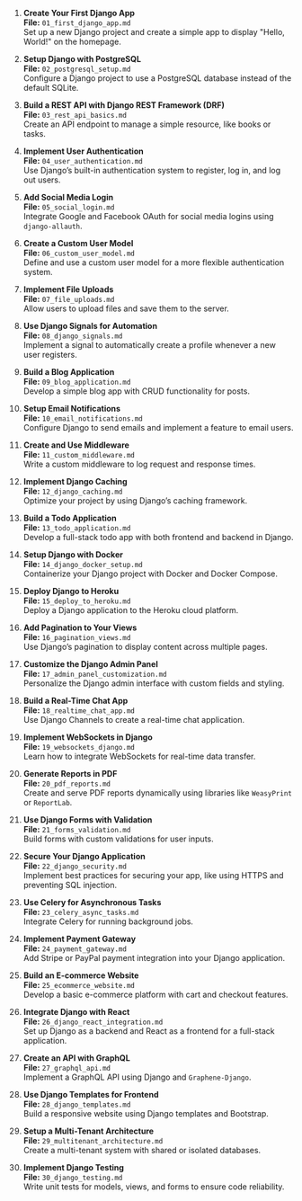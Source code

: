 

1. **Create Your First Django App**  
   **File:** `01_first_django_app.md`  
   Set up a new Django project and create a simple app to display "Hello, World!" on the homepage.

2. **Setup Django with PostgreSQL**  
   **File:** `02_postgresql_setup.md`  
   Configure a Django project to use a PostgreSQL database instead of the default SQLite.

3. **Build a REST API with Django REST Framework (DRF)**  
   **File:** `03_rest_api_basics.md`  
   Create an API endpoint to manage a simple resource, like books or tasks.

4. **Implement User Authentication**  
   **File:** `04_user_authentication.md`  
   Use Django’s built-in authentication system to register, log in, and log out users.

5. **Add Social Media Login**  
   **File:** `05_social_login.md`  
   Integrate Google and Facebook OAuth for social media logins using `django-allauth`.

6. **Create a Custom User Model**  
   **File:** `06_custom_user_model.md`  
   Define and use a custom user model for a more flexible authentication system.

7. **Implement File Uploads**  
   **File:** `07_file_uploads.md`  
   Allow users to upload files and save them to the server.

8. **Use Django Signals for Automation**  
   **File:** `08_django_signals.md`  
   Implement a signal to automatically create a profile whenever a new user registers.

9. **Build a Blog Application**  
   **File:** `09_blog_application.md`  
   Develop a simple blog app with CRUD functionality for posts.

10. **Setup Email Notifications**  
    **File:** `10_email_notifications.md`  
    Configure Django to send emails and implement a feature to email users.

11. **Create and Use Middleware**  
    **File:** `11_custom_middleware.md`  
    Write a custom middleware to log request and response times.

12. **Implement Django Caching**  
    **File:** `12_django_caching.md`  
    Optimize your project by using Django’s caching framework.

13. **Build a Todo Application**  
    **File:** `13_todo_application.md`  
    Develop a full-stack todo app with both frontend and backend in Django.

14. **Setup Django with Docker**  
    **File:** `14_django_docker_setup.md`  
    Containerize your Django project with Docker and Docker Compose.

15. **Deploy Django to Heroku**  
    **File:** `15_deploy_to_heroku.md`  
    Deploy a Django application to the Heroku cloud platform.

16. **Add Pagination to Your Views**  
    **File:** `16_pagination_views.md`  
    Use Django’s pagination to display content across multiple pages.

17. **Customize the Django Admin Panel**  
    **File:** `17_admin_panel_customization.md`  
    Personalize the Django admin interface with custom fields and styling.

18. **Build a Real-Time Chat App**  
    **File:** `18_realtime_chat_app.md`  
    Use Django Channels to create a real-time chat application.

19. **Implement WebSockets in Django**  
    **File:** `19_websockets_django.md`  
    Learn how to integrate WebSockets for real-time data transfer.

20. **Generate Reports in PDF**  
    **File:** `20_pdf_reports.md`  
    Create and serve PDF reports dynamically using libraries like `WeasyPrint` or `ReportLab`.

21. **Use Django Forms with Validation**  
    **File:** `21_forms_validation.md`  
    Build forms with custom validations for user inputs.

22. **Secure Your Django Application**  
    **File:** `22_django_security.md`  
    Implement best practices for securing your app, like using HTTPS and preventing SQL injection.

23. **Use Celery for Asynchronous Tasks**  
    **File:** `23_celery_async_tasks.md`  
    Integrate Celery for running background jobs.

24. **Implement Payment Gateway**  
    **File:** `24_payment_gateway.md`  
    Add Stripe or PayPal payment integration into your Django application.

25. **Build an E-commerce Website**  
    **File:** `25_ecommerce_website.md`  
    Develop a basic e-commerce platform with cart and checkout features.

26. **Integrate Django with React**  
    **File:** `26_django_react_integration.md`  
    Set up Django as a backend and React as a frontend for a full-stack application.

27. **Create an API with GraphQL**  
    **File:** `27_graphql_api.md`  
    Implement a GraphQL API using Django and `Graphene-Django`.

28. **Use Django Templates for Frontend**  
    **File:** `28_django_templates.md`  
    Build a responsive website using Django templates and Bootstrap.

29. **Setup a Multi-Tenant Architecture**  
    **File:** `29_multitenant_architecture.md`  
    Create a multi-tenant system with shared or isolated databases.

30. **Implement Django Testing**  
    **File:** `30_django_testing.md`  
    Write unit tests for models, views, and forms to ensure code reliability.  
